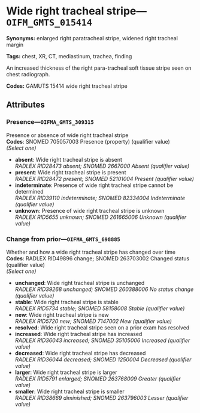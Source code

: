 # Wide right tracheal stripe—`OIFM_GMTS_015414`

**Synonyms:** enlarged right paratracheal stripe, widened right tracheal margin

**Tags:** chest, XR, CT, mediastinum, trachea, finding

An increased thickness of the right para-tracheal soft tissue stripe seen on chest radiograph.

**Codes:** GAMUTS 15414 wide right tracheal stripe

## Attributes

### Presence—`OIFMA_GMTS_309315`

Presence or absence of wide right tracheal stripe  
**Codes**: SNOMED 705057003 Presence (property) (qualifier value)  
*(Select one)*

- **absent**: Wide right tracheal stripe is absent  
_RADLEX RID28473 absent; SNOMED 2667000 Absent (qualifier value)_
- **present**: Wide right tracheal stripe is present  
_RADLEX RID28472 present; SNOMED 52101004 Present (qualifier value)_
- **indeterminate**: Presence of wide right tracheal stripe cannot be determined  
_RADLEX RID39110 indeterminate; SNOMED 82334004 Indeterminate (qualifier value)_
- **unknown**: Presence of wide right tracheal stripe is unknown  
_RADLEX RID5655 unknown; SNOMED 261665006 Unknown (qualifier value)_

### Change from prior—`OIFMA_GMTS_698885`

Whether and how a wide right tracheal stripe has changed over time  
**Codes**: RADLEX RID49896 change; SNOMED 263703002 Changed status (qualifier value)  
*(Select one)*

- **unchanged**: Wide right tracheal stripe is unchanged  
_RADLEX RID39268 unchanged; SNOMED 260388006 No status change (qualifier value)_
- **stable**: Wide right tracheal stripe is stable  
_RADLEX RID5734 stable; SNOMED 58158008 Stable (qualifier value)_
- **new**: Wide right tracheal stripe is new  
_RADLEX RID5720 new; SNOMED 7147002 New (qualifier value)_
- **resolved**: Wide right tracheal stripe seen on a prior exam has resolved  
- **increased**: Wide right tracheal stripe has increased  
_RADLEX RID36043 increased; SNOMED 35105006 Increased (qualifier value)_
- **decreased**: Wide right tracheal stripe has decreased  
_RADLEX RID36044 decreased; SNOMED 1250004 Decreased (qualifier value)_
- **larger**: Wide right tracheal stripe is larger  
_RADLEX RID5791 enlarged; SNOMED 263768009 Greater (qualifier value)_
- **smaller**: Wide right tracheal stripe is smaller  
_RADLEX RID38669 diminished; SNOMED 263796003 Lesser (qualifier value)_